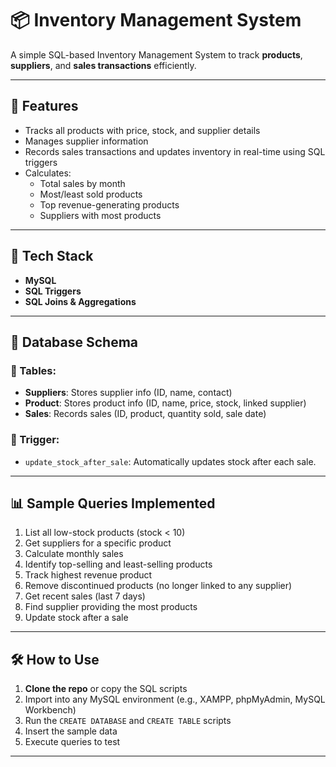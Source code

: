 # 📦 Inventory Management System

A simple SQL-based Inventory Management System to track **products**, **suppliers**, and **sales transactions** efficiently.

---

## 🚀 Features

- Tracks all products with price, stock, and supplier details
- Manages supplier information
- Records sales transactions and updates inventory in real-time using SQL triggers
- Calculates:
  - Total sales by month
  - Most/least sold products
  - Top revenue-generating products
  - Suppliers with most products

---

## 🧱 Tech Stack

- **MySQL**
- **SQL Triggers**
- **SQL Joins & Aggregations**

---

## 📂 Database Schema

### 🧾 Tables:
- **Suppliers**: Stores supplier info (ID, name, contact)
- **Product**: Stores product info (ID, name, price, stock, linked supplier)
- **Sales**: Records sales (ID, product, quantity sold, sale date)

### 🔁 Trigger:
- `update_stock_after_sale`: Automatically updates stock after each sale.

---

## 📊 Sample Queries Implemented

1. List all low-stock products (stock < 10)
2. Get suppliers for a specific product
3. Calculate monthly sales
4. Identify top-selling and least-selling products
5. Track highest revenue product
6. Remove discontinued products (no longer linked to any supplier)
7. Get recent sales (last 7 days)
8. Find supplier providing the most products
9. Update stock after a sale

---

## 🛠️ How to Use

1. **Clone the repo** or copy the SQL scripts
2. Import into any MySQL environment (e.g., XAMPP, phpMyAdmin, MySQL Workbench)
3. Run the `CREATE DATABASE` and `CREATE TABLE` scripts
4. Insert the sample data
5. Execute queries to test

---


